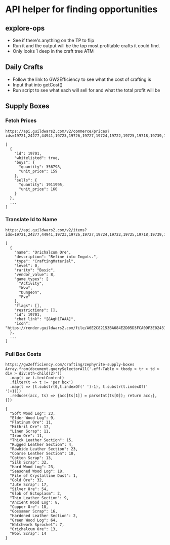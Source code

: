 # API helper for finding opportunities #

## explore-ops ##

- See if there's anything on the TP to flip
- Run it and the output will be the top most profitable crafts it could find.
- Only looks 1 deep in the craft tree ATM

## Daily Crafts ##

- Follow the link to GW2Efficiency to see what the cost of crafting is
- Input that into getCost()
- Run script to see what each will sell for and what the total profit will be

## Supply Boxes ##
### Fetch Prices  ###

```
https://api.guildwars2.com/v2/commerce/prices?ids=19721,24277,44941,19723,19726,19727,19724,19722,19725,19718,19739,19741,19743,19748,19745,19719,19728,19730,19731,19729,19732,19697,19699,19703,19698,19702,19700,19701

[
  {
    "id": 19701,
    "whitelisted": true,
    "buys": {
      "quantity": 356798,
      "unit_price": 159
    },
    "sells": {
      "quantity": 1911995,
      "unit_price": 160
    }
  },
  ...
]
```

### Translate Id to Name ###

```
https://api.guildwars2.com/v2/items?ids=19721,24277,44941,19723,19726,19727,19724,19722,19725,19718,19739,19741,19743,19748,19745,19719,19728,19730,19731,19729,19732,19697,19699,19703,19698,19702,19700,19701

[
  {
    "name": "Orichalcum Ore",
    "description": "Refine into Ingots.",
    "type": "CraftingMaterial",
    "level": 0,
    "rarity": "Basic",
    "vendor_value": 8,
    "game_types": [
      "Activity",
      "Wvw",
      "Dungeon",
      "Pve"
    ],
    "flags": [],
    "restrictions": [],
    "id": 19701,
    "chat_link": "[&AgH1TAAA]",
    "icon": "https://render.guildwars2.com/file/A6E2C82153BA684E2D05D3FCA09F3E02431366ED/220461.png"
  },
  ...
]
```

### Pull Box Costs ###

```
https://gw2efficiency.com/crafting/zephyrite-supply-boxes
Array.from(document.querySelectorAll('.eff-Table > tbody > tr > td > div > div:nth-child(2)'))
  .map(t => t.textContent)
  .filter(t => t != 'per box')
  .map(t => [t.substr(0,t.indexOf(' ')-1), t.substr(t.indexOf(' ')+1)])
  .reduce((acc, ts) => {acc[ts[1]] = parseInt(ts[0]); return acc;}, {})

{
  "Soft Wood Log": 23,
  "Elder Wood Log": 9,
  "Platinum Ore": 11,
  "Mithril Ore": 17,
  "Linen Scrap": 11,
  "Iron Ore": 11,
  "Thick Leather Section": 15,
  "Rugged Leather Section": 4,
  "Rawhide Leather Section": 23,
  "Coarse Leather Section": 10,
  "Cotton Scrap": 13,
  "Silk Scrap": 32,
  "Hard Wood Log": 23,
  "Seasoned Wood Log": 18,
  "Pile of Crystalline Dust": 1,
  "Gold Ore": 32,
  "Jute Scrap": 17,
  "Silver Ore": 54,
  "Glob of Ectoplasm": 2,
  "Thin Leather Section": 9,
  "Ancient Wood Log": 8,
  "Copper Ore": 18,
  "Gossamer Scrap": 16,
  "Hardened Leather Section": 2,
  "Green Wood Log": 64,
  "Watchwork Sprocket": 7,
  "Orichalcum Ore": 13,
  "Wool Scrap": 14
}
```